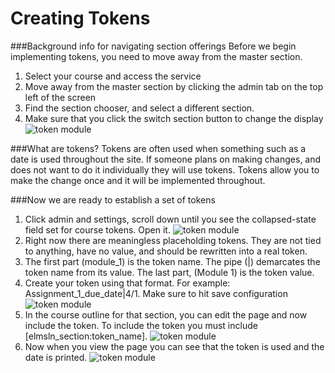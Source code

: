 Creating Tokens
===============

###Background info for navigating section offerings
Before we begin implementing tokens, you need to move away from the master section.

1. Select your course and access the service
2. Move away from the master section by clicking the admin tab on the top left of the screen
3. Find the section chooser, and select a different section.
4. Make sure that you click the switch section button to change the display
![token module](https://cloud.githubusercontent.com/assets/16597608/13934293/cfbe0914-ef87-11e5-8dbf-184cf31ed16d.png)

###What are tokens?
Tokens are often used when something such as a date is used throughout the site.
If someone plans on making changes, and does not want to do it individually they will use tokens.
Tokens allow you to make the change once and it will be implemented throughout.

###Now we are ready to establish a set of tokens
1. Click admin and settings, scroll down until you see the collapsed-state field set for course tokens. Open it.
![token module](https://cloud.githubusercontent.com/assets/16597608/13933548/184ca7b6-ef84-11e5-9fa9-251e1e0cf5a6.png)
2. Right now there are meaningless placeholding tokens. They are not tied to anything, have no value, and should be rewritten into a real token.
3. The first part (module_1) is the token name. The pipe (|) demarcates the token name from its value. The last part, (Module 1) is the token value.
4. Create your token using that format. For example: Assignment_1_due_date|4/1. Make sure to hit save configuration
  ![token module](https://cloud.githubusercontent.com/assets/16597608/13933785/45b8a136-ef85-11e5-9dc1-0aae8ee73983.png)
5. In the course outline for that section, you can edit the page and now include the token.
    To include the token you must include [elmsln_section:token_name].
 ![token module](https://cloud.githubusercontent.com/assets/16597608/13933924/d93cea8e-ef85-11e5-8065-751e750409a8.png)
6. Now when you view the page you can see that the token is used and the date is printed.
 ![token module](https://cloud.githubusercontent.com/assets/16597608/13934017/4ba816b6-ef86-11e5-9857-03b631e525d0.png)
